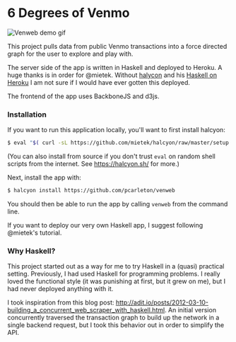 6 Degrees of Venmo
==========

![Venweb demo gif](https://s3-us-west-1.amazonaws.com/carleton-images/venweb-zoom.gif)

This project pulls data from public Venmo transactions into a force directed graph for the user to explore and play with.

The server side of the app is written in Haskell and deployed to Heroku.  A huge thanks is in order for @mietek.  Without [halycon](https://halcyon.sh/) and his [Haskell on Heroku](https://github.com/mietek/haskell-on-heroku) I am not sure if I would have ever gotten this deployed.

The frontend of the app uses BackboneJS and d3js.

### Installation

If you want to run this application locally, you'll want to first install halcyon:

```sh
$ eval "$( curl -sL https://github.com/mietek/halcyon/raw/master/setup.sh )"
```

(You can also install from source if you don't trust `eval` on random shell scripts from the internet.  See https://halcyon.sh/ for more.)

Next, install the app with:
```sh
$ halcyon install https://github.com/pcarleton/venweb
```

You should then be able to run the app by calling `venweb` from the command line.

If you want to deploy our very own Haskell app, I suggest following @mietek's tutorial.

### Why Haskell?

This project started out as a way for me to try Haskell in a (quasi) practical setting.  Previously, I had used Haskell for programming problems.  I really loved the functional style (it was punishing at first, but it grew on me), but I had never deployed anything with it.

I took inspiration from this blog post: http://adit.io/posts/2012-03-10-building_a_concurrent_web_scraper_with_haskell.html.  An initial version concurrently traversed the transaction graph to build up the network in a single backend request, but I took this behavior out in order to simplify the API.
